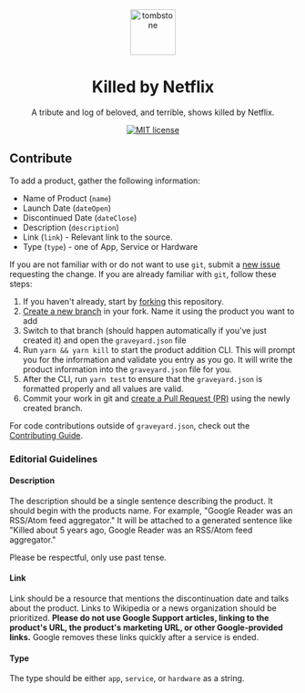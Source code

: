 <div align="center">
  <img src="https://static.killedbynetflix.com/com/tombstone.png" alt="tombstone" style="height: 80px; width: 80px; padding: 0 20px;">
  <h1>Killed by Netflix</h1>
  <p>A tribute and log of beloved, and terrible, shows killed by Netflix.</p>
</div>

<div align="center">

[![MIT license](https://img.shields.io/badge/License-MIT-blue.svg)](/LICENSE)

</div>

## Contribute

To add a product, gather the following information:

- Name of Product (`name`)
- Launch Date (`dateOpen`)
- Discontinued Date (`dateClose`)
- Description (`description`)
- Link (`link`) - Relevant link to the source.
- Type (`type`) - one of App, Service or Hardware

If you are not familiar with or do not want to use `git`, submit a [new issue](https://github.com/codyogden/killedbygoogle/issues/new?template=add-an-obituary.md) requesting the change. If you are already familiar with `git`, follow these steps:

1. If you haven't already, start by [forking](https://help.github.com/en/articles/fork-a-repo) this repository. 
1. [Create a new branch](https://help.github.com/en/desktop/contributing-to-projects/creating-a-branch-for-your-work) in your fork. Name it using the product you want to add 
1. Switch to that branch (should happen automatically if you've just created it) and open the `graveyard.json` file
1. Run `yarn && yarn kill` to start the product addition CLI. This will prompt you for the information and validate you entry as you go. It will write the product information into the `graveyard.json` file for you.
1. After the CLI, run `yarn test` to ensure that the `graveyard.json` is formatted properly and all values are valid.
1. Commit your work in git and [create a Pull Request (PR)](https://help.github.com/en/articles/creating-a-pull-request) using the newly created branch.

For code contributions outside of `graveyard.json`, check out the [Contributing Guide](.github/CONTRIBUTING.md).

### Editorial Guidelines

#### Description
The description should be a single sentence describing the product. It should begin with the products name. For example, "Google Reader was an RSS/Atom feed aggregator." It will be attached to a generated sentence like "Killed about 5 years ago, Google Reader was an RSS/Atom feed aggregator."

Please be respectful, only use past tense.

#### Link
Link should be a resource that mentions the discontinuation date and talks about the product. Links to Wikipedia or a news organization should be prioritized. **Please do not use Google Support articles, linking to the product's URL, the product's marketing URL, or other Google-provided links.** Google removes these links quickly after a service is ended.

#### Type
The type should be either `app`, `service`, or `hardware` as a string.
